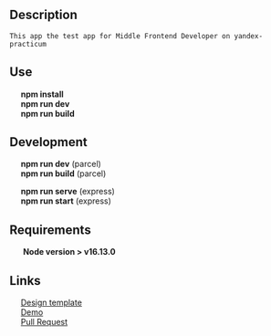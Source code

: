 ## Description

    This app the test app for Middle Frontend Developer on yandex-practicum

## Use

&nbsp;&nbsp;&nbsp;&nbsp;&nbsp;**npm install** <br /> &nbsp;&nbsp;&nbsp;&nbsp;&nbsp;**npm run dev** <br />
&nbsp;&nbsp;&nbsp;&nbsp;&nbsp;**npm run build** <br />

## Development

&nbsp;&nbsp;&nbsp;&nbsp;&nbsp;**npm run dev** (parcel) <br /> &nbsp;&nbsp;&nbsp;&nbsp;&nbsp;**npm run build** (parcel)
<br />

&nbsp;&nbsp;&nbsp;&nbsp;&nbsp;**npm run serve** (express) <br /> &nbsp;&nbsp;&nbsp;&nbsp;&nbsp;**npm run start**
(express) <br />

## Requirements

&nbsp;&nbsp;&nbsp;&nbsp;&nbsp; **Node version > v16.13.0** <br />

## Links

&nbsp;&nbsp;&nbsp;&nbsp;&nbsp;[Design template](https://www.figma.com/file/jF5fFFzgGOxQeB4CmKWTiE/Chat_external_link)
<br /> &nbsp;&nbsp;&nbsp;&nbsp;&nbsp;[Demo](https://messenger-practicum.netlify.app/) <br />
&nbsp;&nbsp;&nbsp;&nbsp;&nbsp;[Pull Request](https://github.com/begmuhommet/middle.messenger.praktikum.yandex)

